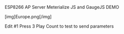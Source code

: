 ESP8266 AP Server Meterialize JS and GaugeJS DEMO

[img]Europe.png[/img]


Edit #1  Press 3 Play Count to test to send parameters 
